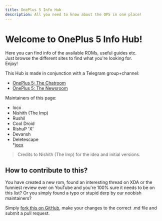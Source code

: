 ```yaml
---
title: OnePlus 5 Info Hub
description: All you need to know about the OP5 in one place!
---
```


# Welcome to OnePlus 5 Info Hub!		

Here you can find info of the available ROMs, useful guides etc.		
Just browse the different sites to find what you're looking for.		
Enjoy!		

This Hub is made in conjunction with a Telegram group+channel:

 * [OnePlus 5: The Chatroom](https://t.me/op5discussion)		
 * [OnePlus 5: The Newsroom](https://t.me/op5news)		

Maintainers of this page:		

* locx		
* Nishith (The Imp)		
* Rushil		
* Cool Droid		
* RishuP 'X'		
* Devansh
* Deletescape		
*<a href="https://joonatanh.com" target="_clear">jocx</a>

> Credits to Nishith (The Imp) for the idea and initial versions.

## How to contribute to this?

You have created a new rom, found an interesting thread on XDA or the funniest
review ever on YouTube and you're 100% sure it needs to be on this list? Or you
simply found a typo or stupid derp by our noobish maintainers?

Simply [fork this on GitHub](https://github.com/op5hub/op5hub.github.io), make
your changes to the correct .md file and submit a pull request.
